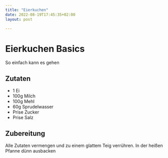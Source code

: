 ```yaml
---
title: "Eierkuchen"
date: 2022-08-19T17:45:35+02:00
layout: post

---
```


# Eierkuchen Basics

So einfach kann es gehen

## Zutaten

* 1 Ei
* 100g Milch
* 100g Mehl
* 60g Sprudelwasser
* Prise Zucker
* Prise Salz

## Zubereitung

Alle Zutaten vermengen und zu einem glattem Teig verrühren. In der heißen Pfanne dünn ausbacken

